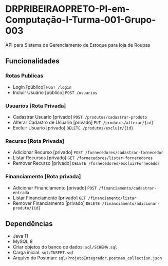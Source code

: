 # DRPRIBEIRAOPRETO-PI-em-Computação-I-Turma-001-Grupo-003

API para Sistema de Gerenciamento de Estoque para loja de Roupas

## Funcionalidades

### Rotas Publicas
- Login [público] `POST /login`
- Incluir Usuário [público] `POST /usuarios`

### Usuarios [Rota Privada]
- Cadastrar Usuario [privado] `POST /produtos/cadastrar-produto`
- Alterar Cadastro de Usuario [privado] `PUT /produtos/alterar/{id}`
- Excluir Usuario [privado] `DELETE /produtos/excluir/{id}`

### Recurso [Rota Privada]
- Adicionar Recurso [privado] `POST /fornecedores/cadastrar-fornecedor`
- Listar Recursos [privado] `GET /fornecedores/listar-fornecedores`
- Remover Recurso [privado] `DELETE /fornecedores/excluirFornecedor`

### Financiamento [Rota privada]
- Adicionar Financiamento [privado] `POST /financiamento/cadastrar-entrada`
- Listar Financiamento [privado] `GET /financiamento/listar`
- Remover Financiamento [privado] `DELETE /financiamento/adicionar-produto/{id}`

## Dependências
- Java 11
- MySQL 8
- Criar objetos do banco de dados: `sql/SCHEMA.sql`
- Carga inicial: `sql/INSERT.sql`
- Arquivo do Postman: `sql/ProjetoIntegrador.postman_collection.json`